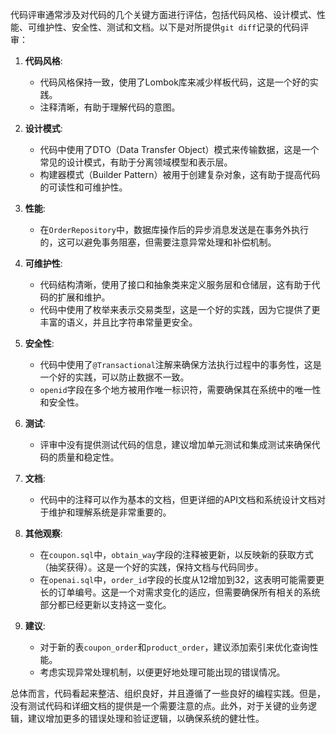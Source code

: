 代码评审通常涉及对代码的几个关键方面进行评估，包括代码风格、设计模式、性能、可维护性、安全性、测试和文档。以下是对所提供`git diff`记录的代码评审：

1. **代码风格**:
   - 代码风格保持一致，使用了Lombok库来减少样板代码，这是一个好的实践。
   - 注释清晰，有助于理解代码的意图。

2. **设计模式**:
   - 代码中使用了DTO（Data Transfer Object）模式来传输数据，这是一个常见的设计模式，有助于分离领域模型和表示层。
   - 构建器模式（Builder Pattern）被用于创建复杂对象，这有助于提高代码的可读性和可维护性。

3. **性能**:
   - 在`OrderRepository`中，数据库操作后的异步消息发送是在事务外执行的，这可以避免事务阻塞，但需要注意异常处理和补偿机制。

4. **可维护性**:
   - 代码结构清晰，使用了接口和抽象类来定义服务层和仓储层，这有助于代码的扩展和维护。
   - 代码中使用了枚举来表示交易类型，这是一个好的实践，因为它提供了更丰富的语义，并且比字符串常量更安全。

5. **安全性**:
   - 代码中使用了`@Transactional`注解来确保方法执行过程中的事务性，这是一个好的实践，可以防止数据不一致。
   - `openid`字段在多个地方被用作唯一标识符，需要确保其在系统中的唯一性和安全性。

6. **测试**:
   - 评审中没有提供测试代码的信息，建议增加单元测试和集成测试来确保代码的质量和稳定性。

7. **文档**:
   - 代码中的注释可以作为基本的文档，但更详细的API文档和系统设计文档对于维护和理解系统是非常重要的。

8. **其他观察**:
   - 在`coupon.sql`中，`obtain_way`字段的注释被更新，以反映新的获取方式（抽奖获得）。这是一个好的实践，保持文档与代码同步。
   - 在`openai.sql`中，`order_id`字段的长度从12增加到32，这表明可能需要更长的订单编号。这是一个对需求变化的适应，但需要确保所有相关的系统部分都已经更新以支持这一变化。

9. **建议**:
   - 对于新的表`coupon_order`和`product_order`，建议添加索引来优化查询性能。
   - 考虑实现异常处理机制，以便更好地处理可能出现的错误情况。

总体而言，代码看起来整洁、组织良好，并且遵循了一些良好的编程实践。但是，没有测试代码和详细文档的提供是一个需要注意的点。此外，对于关键的业务逻辑，建议增加更多的错误处理和验证逻辑，以确保系统的健壮性。